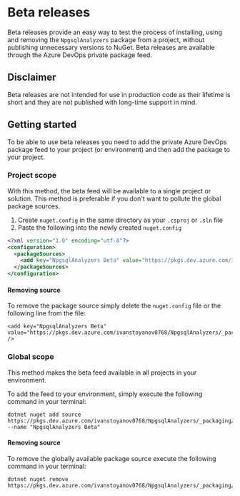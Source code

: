 # Beta releases

Beta releases provide an easy way to test the process of installing, using and
removing the `NpgsqlAnalyzers` package from a project,
without publishing unnecessary versions to NuGet. Beta releases are available
through the Azure DevOps private package feed.

## Disclaimer

Beta releases are not intended for use in production code as their lifetime is
short and they are not published with long-time support in mind.

## Getting started

To be able to use beta releases you need to add the private Azure DevOps package
feed to your project (or environment) and then add the package to your project.

### Project scope

With this method, the beta feed will be available to a single project or solution.
This method is preferable if you don't want to pollute the global package sources.

1. Create `nuget.config` in the same directory as your `.csproj` or `.sln` file
2. Paste the following into the newly created `nuget.config`

```xml
<?xml version="1.0" encoding="utf-8"?>
<configuration>
  <packageSources>
    <add key="NpgsqlAnalyzers Beta" value="https://pkgs.dev.azure.com/ivanstoyanov0768/NpgsqlAnalyzers/_packaging/BetaReleases/nuget/v3/index.json" />
  </packageSources>
</configuration>
```

#### Removing source

To remove the package source simply delete the `nuget.config` file or the
following line from the file:

```
<add key="NpgsqlAnalyzers Beta" value="https://pkgs.dev.azure.com/ivanstoyanov0768/NpgsqlAnalyzers/_packaging/BetaReleases/nuget/v3/index.json" />
```

### Global scope

This method makes the beta feed available in all projects in your environment.

To add the feed to your environment, simply execute the following command in your
terminal:

```
dotnet nuget add source https://pkgs.dev.azure.com/ivanstoyanov0768/NpgsqlAnalyzers/_packaging/BetaReleases/nuget/v3/index.json --name "NpgsqlAnalyzers Beta"
```

#### Removing source

To remove the globally available package source execute the following command in your terminal:

```
dotnet nuget remove https://pkgs.dev.azure.com/ivanstoyanov0768/NpgsqlAnalyzers/_packaging/BetaReleases/nuget/v3/index.json
```
